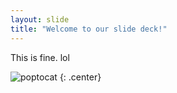 ```yaml
---
layout: slide
title: "Welcome to our slide deck!"
---
```


This is fine. lol

![poptocat](https://octodex.github.com/images/poptocat.png)
{: .center}
